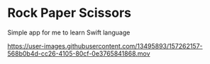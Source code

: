 # Rock Paper Scissors
Simple app for me to learn Swift language


https://user-images.githubusercontent.com/13495893/157262157-568b0b4d-cc26-4105-80cf-0e3765841868.mov

